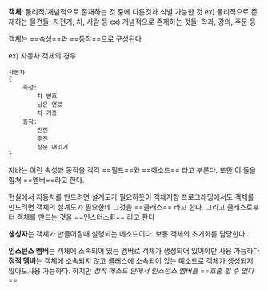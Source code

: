 **객체**: 물리적/개념적으로 존재하는 것 중에 다른것과 식별 가능한 것
	ex) 물리적으로 존재하는 물건들: 자전거, 차, 사람 등
	ex) 개념적으로 존재하는 것들: 학과, 강의, 주문 등

객체는 ==속성==과 ==동작==으로 구성된다

ex) 자동차 객체의 경우
```
자동차
{
	속성:
		차 번호
		남은 연료
		차 기종
	동작:
		전진
		후진
		창문 내리기
}
```
자바는 이런 속성과 동작을 각각 ==필드==와 ==메소드== 라고 부른다. 또한 이 둘을 합쳐 ==멤버==라고 한다.

현실에서 자동차를 만드려면 설계도가 필요하듯이 객체지향 프로그래밍에서도 객체를 만드려면 객체의 설계도가 필요한데 그것을 ==클래스== 라고 한다. 그리고 클래스로부터 객체를 만드는 것을 ==인스터스화== 라고 한다

**생성자**는 객체가 만들어질때 실행되는 메소드이다. 보통 객체의 초기화를 담당한다.

**인스턴스 멤버**는 객체에 소속되어 있는 멤버로 객체가 생성되어 있어야만 사용 가능하다
**정적 멤버**는 객체에 소속되지 않고 클래스에 소속되어 있는 메소드로 객체가 생성되지 않아도사용 가능하다. 하지만 *정적 메소드 안에서 인스턴스 멤버를 ==호출 할 수 없다==*
